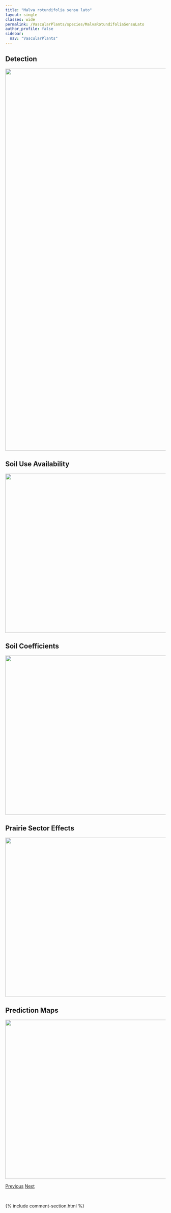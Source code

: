 ```yaml
---
title: "Malva rotundifolia sensu lato"
layout: single
classes: wide
permalink: /VascularPlants/species/MalvaRotundifoliaSensuLato
author_profile: false
sidebar:
  nav: "VascularPlants"
---
```


<h2>Detection</h2>

<a href="https://drive.google.com/uc?export=view&id=13_ihAlEmkxCXEH9bAwuh9aact-tsjTDn">
<img src="https://drive.google.com/uc?export=view&id=13_ihAlEmkxCXEH9bAwuh9aact-tsjTDn" height = "1200" width = "800">
</a>


<h2>Soil Use Availability</h2>

<a href="https://drive.google.com/uc?export=view&id=124d6t32C2GJgJoi8K5iKdlLjFVYOaiy-">
<img src="https://drive.google.com/uc?export=view&id=124d6t32C2GJgJoi8K5iKdlLjFVYOaiy-" height = "500" width = "1000">
</a>


<h2>Soil Coefficients</h2>

<a href="https://drive.google.com/uc?export=view&id=13k2RwTTD7skhRg_48mdjgfDBY8VDMPqE">
<img src="https://drive.google.com/uc?export=view&id=13k2RwTTD7skhRg_48mdjgfDBY8VDMPqE" height = "500" width = "1000">
</a>


<h2>Prairie Sector Effects</h2>

<a href="https://drive.google.com/uc?export=view&id=184yAu2M2C63eXC-ntHXdxFKa4U6DaOc4">
<img src="https://drive.google.com/uc?export=view&id=184yAu2M2C63eXC-ntHXdxFKa4U6DaOc4" height = "500" width = "1000">
</a>


<h2>Prediction Maps</h2>

<a href="https://drive.google.com/uc?export=view&id=1dMw6IBS3yccTa-3GaK3W6EWqfBbnE9CS">
<img src="https://drive.google.com/uc?export=view&id=1dMw6IBS3yccTa-3GaK3W6EWqfBbnE9CS" height = "500" width = "1000">
</a>


<a href="/DevelopmentWebsite/VascularPlants/species/MalaxisPaludosa" class="pagination--pager" title="Malaxis paludosa">Previous</a> <a href="/DevelopmentWebsite/VascularPlants/species/MarsileaVestita" class="pagination--pager" title="Marsilea vestita">Next</a>

<p>&nbsp;</p>

{% include comment-section.html %}
